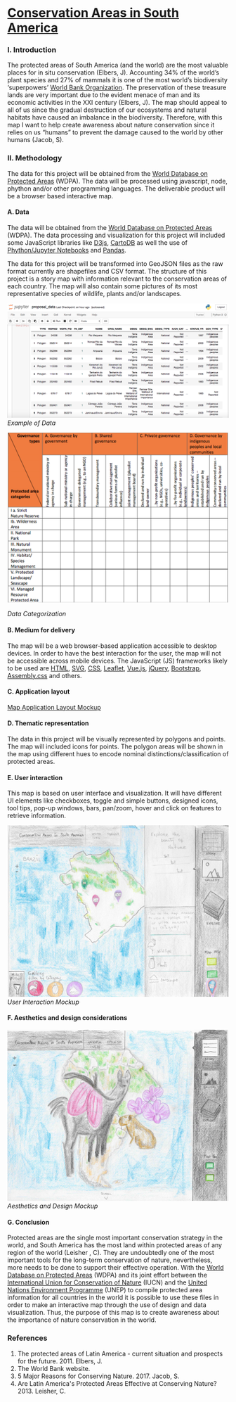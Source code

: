 # [Conservation Areas in South America](https://geo.gob.bo/geonetwork/srv/eng/catalog.search#/metadata/46bb6940-2f29-40bd-a330-64edd523a3e9)

### I. Introduction

The protected areas of South America (and the world) are the most valuable places for in situ conservation (Elbers, J).  Accounting 34% of the world’s plant species and 27% of mammals it is one of the most world’s biodiversity ‘superpowers’ [World Bank Organization](worldbank.org). The preservation of these treasure lands are very important due to the evident menace of man and its economic activities in the XXI century (Elbers, J). The map should appeal to all of us since the gradual destruction of our ecosystems and natural habitats have caused an imbalance in the biodiversity. Therefore, with this map I want to help create awareness about nature conservation since it relies on us “humans” to prevent the damage caused to the world by other humans (Jacob, S).

### II. Methodology

The data for this project will be obtained from the [World Database on Protected Areas](https://www.protectedplanet.net) (WDPA). The data will be processed using javascript, node, phython and/or other programming languages. The deliverable product will be a browser based interactive map. 

#### A. Data

The data will be obtained from the [World Database on Protected Areas](https://www.protectedplanet.net) (WDPA). The data processing and visualization for this project will included some JavaScript libraries like [D3js](https://d3js.org), [CartoDB](https://carto.com) as well the use of [Phython/Jupyter Notebooks](https://pypi.org) and [Pandas](https://pandas.pydata.org). 

The data for this project will be transformed into GeoJSON files as the raw format currently are shapefiles and CSV format. The structure of this project is a story map with information relevant to the conservation areas of each country. The map will also contain some pictures of its most representative species of wildlife, plants and/or landscapes.

![mockup1](pics/pandas_data.png)
*Example of Data*

![mockup2](pics/IUCN.png)

*Data Categorization*

#### B. Medium for delivery

The map will be a web browser-based application accessible to desktop devices. In order to have the best interaction for the user, the map will not be accessible across mobile devices. The JavaScript (JS) frameworks likely to be used are [HTML](https://www.quackit.com/html/codes/html_code_library.cfm), [SVG](https://svgjs.com/docs/2.7/), [CSS](https://www.quackit.com/css/), [Leaflet](https://leafletjs.com), [Vue.js](https://vuejs.org), [jQuery](https://api.jquery.com), [Bootstrap](https://getbootstrap.com/docs/4.3/getting-started/introduction/), [Assembly.css](https://labs.mapbox.com/assembly/) and others. 

#### C. Application layout

[Map Application Layout Mockup](pics/application_layout_mockup.pdf)

#### D. Thematic representation

The data in this project will be visually represented by polygons and points. The map will included icons for points. The polygon areas will be shown in the map using different hues to encode nominal distinctions/classification of protected areas. 

#### E. User interaction

This map is based on user interface and visualization. It will have different UI elements like checkboxes, toggle and simple buttons, designed icons, tool tips, pop-up windows, bars, pan/zoom, hover and click on features to retrieve information. 

![mockup4](pics/user_interaction_mockup.jpg)
*User Interaction Mockup*

#### F. Aesthetics and design considerations

![mockup5](pics/introduction_mockup.jpg)
*Aesthetics and Design Mockup*

#### G. Conclusion

Protected areas are the single most important conservation strategy in the world, and South America has the most land within protected areas of any region of the world (Leisher , C). They are undoubtedly one of the most important tools for the long-term conservation of nature, nevertheless, more needs to be done to support their effective operation. With the [World Database on Protected Areas](https://www.protectedplanet.net) (WDPA) and its joint effort between the [International Union for Conservation of Nature](https://www.iucn.org) (IUCN) and the [United Nations Environment Programme](https://www.unep-wcmc.org) (UNEP) to compile protected area information for all countries in the world it is possible to use these files in order to make an interactive map through the use of design and data visualization. Thus, the purpose of this map is to create awareness about the importance of nature conservation in the world.

### References

1. The protected areas of Latin America - current situation and prospects for the future. 2011. Elbers, J. 
2. The World Bank website.
3. 5 Major Reasons for Conserving Nature. 2017. Jacob, S.
4. Are Latin America's Protected Areas Effective at Conserving Nature? 2013. Leisher, C. 